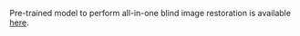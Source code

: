 Pre-trained model to perform all-in-one blind image restoration is available [here](https://drive.google.com/drive/folders/1aS4tDST0nYuF4ZQnWGAMoW5KaAbVlLK0?usp=sharing).
